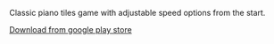 Classic piano tiles game with adjustable speed options from the start.

<a href="https://play.google.com/store/apps/details?id=com.tayyar.tiletap">Download from google play store</a>
